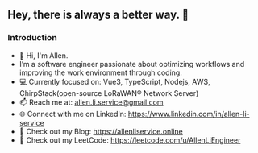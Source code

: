 ## Hey, there is always a better way. 🚀

### Introduction

- 👋 Hi, I'm Allen.
- I’m a software engineer passionate about optimizing workflows and improving the work environment through coding.
- 💻 Currently focused on: Vue3, TypeScript, Nodejs, AWS, ChirpStack(open-source LoRaWAN® Network Server)
- 📫 Reach me at: allen.li.service@gmail.com
- 🌐 Connect with me on LinkedIn: https://www.linkedin.com/in/allen-li-service
- 📖 Check out my Blog: https://allenliservice.online
- 🚀 Check out my LeetCode: https://leetcode.com/u/AllenLiEngineer
